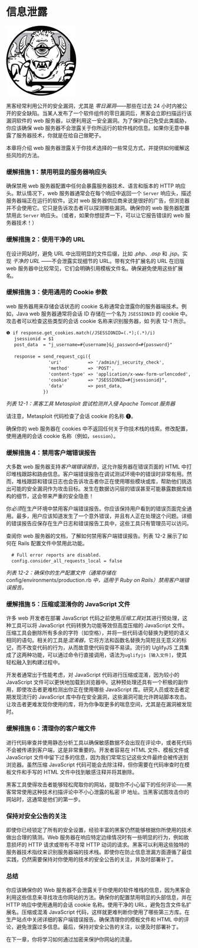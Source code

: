 # **信息泄露**

![image](img/common01.jpg)

黑客经常利用公开的安全漏洞，尤其是 *零日漏洞*——那些在过去 24 小时内被公开的安全缺陷。当某人发布了一个软件组件的零日漏洞后，黑客会立即扫描运行该漏洞软件的 web 服务器，以便利用这一安全漏洞。为了保护自己免受此类威胁，你应该确保 web 服务器不会泄露关于你所运行的软件栈的信息。如果你无意中暴露了服务器技术，你就是在给自己做靶子。

本章将介绍 web 服务器泄露关于你技术选择的一些常见方式，并提供如何缓解这些风险的方法。

### 缓解措施 1：禁用明显的服务器响应头

确保禁用 web 服务器配置中任何会暴露服务器技术、语言和版本的 HTTP 响应头。默认情况下，web 服务器通常会在每个响应中返回一个 `Server` 响应头，描述服务器端正在运行的软件。这对 web 服务器供应商来说是很好的广告，但浏览器并不会使用它。它只是告诉攻击者可以探测哪些漏洞。确保你的 web 服务器配置禁用此 `Server` 响应头。（或者，如果你想捉弄一下，可以让它报告错误的 web 服务器技术！）

### 缓解措施 2：使用干净的 URL

在设计网站时，避免 URL 中出现明显的文件后缀，比如 *.php*、*.asp* 和 *.jsp*。实现 *干净的 URL* ——不会泄露实现细节的 URL。带有文件扩展名的 URL 在旧版 web 服务器中比较常见，它们会明确引用模板文件名。确保避免使用这些扩展名。

### 缓解措施 3：使用通用的 Cookie 参数

web 服务器用来存储会话状态的 cookie 名称通常会泄露你的服务器端技术。例如，Java web 服务器通常将会话 ID 存储在一个名为 `JSESSIONID` 的 cookie 中。攻击者可以检查这些类型的会话 cookie 名称来识别服务器，如 列表 12-1 所示。

```
❶ if response.get_cookies.match(/JSESSIONID=(.*);(.*)/i)
   jsessionid = $1
   post_data  = "j_username=#{username}&j_password=#{password}"

   response = send_request_cgi({
                'uri'          => '/admin/j_security_check',
                'method'       => 'POST',
                'content-type' => 'application/x-www-form-urlencoded',
                'cookie'       => "JSESSIONID=#{jsessionid}",
                'data'         => post_data,
              })
```

*列表 12-1：黑客工具 Metasploit 尝试检测并入侵 Apache Tomcat 服务器*

请注意，Metasploit 代码检查了会话 cookie 的名称 ❶。

确保你的 web 服务器在 cookies 中不返回任何关于你技术栈的线索。修改配置，使用通用的会话 cookie 名称（例如，`session`）。

### 缓解措施 4：禁用客户端错误报告

大多数 web 服务器支持*客户端错误报告*，这允许服务器在错误页面的 HTML 中打印堆栈跟踪和路由信息。客户端错误报告在调试测试环境中的错误时非常有用。然而，堆栈跟踪和错误日志也会告诉攻击者你正在使用哪些模块或库，帮助他们挑选出可能的安全漏洞作为攻击目标。发生在数据访问层的错误甚至可能暴露数据库结构的细节，这会带来严重的安全隐患！

你*必须*在生产环境中禁用客户端错误报告。你应该保持用户看到的错误页面完全通用。最多，用户应该知道发生了一个意外错误，并且有人正在处理这个问题。详细的错误报告应保存在生产日志和错误报告工具中，这些工具只有管理员可以访问。

查阅你 web 服务器的文档，了解如何禁用客户端错误报告。列表 12-2 展示了如何在 Rails 配置文件中禁用此功能。

```
  # Full error reports are disabled.
  config.consider_all_requests_local = false
```

*列表 12-2：确保你的生产配置文件（通常存储在* config/environments/production.rb *中，适用于 Ruby on Rails）禁用客户端错误报告。*

### 缓解措施 5：压缩或混淆你的 JavaScript 文件

许多 web 开发者在部署 JavaScript 代码之前使用*压缩工具*对其进行预处理，这种工具可以将 JavaScript 代码转换为功能等效但高度压缩的 JavaScript 文件。压缩工具会删除所有多余的字符（如空格），并将一些代码语句替换为更短的语义相同的语句。相关的工具是*混淆器*，它将方法和函数名替换为简短且无意义的标记，而不改变代码的行为，从而故意使代码变得不易读。流行的 UglifyJS 工具集成了这两种功能，可以通过命令行直接调用，语法为`uglifyjs [输入文件]`，使其轻松融入到构建过程中。

开发者通常出于性能考虑，对 JavaScript 代码进行压缩或混淆，因为较小的 JavaScript 文件可以更快地加载到浏览器中。这种预处理还具有一个积极的副作用，即使攻击者更难检测出你正在使用哪些 JavaScript 库。研究人员或攻击者定期发现流行的 JavaScript 库中存在安全漏洞，这些漏洞可能允许跨站脚本攻击。让攻击者更难发现你使用的库，将为你争取更多的喘息空间，尤其是在漏洞被发现时。

### 缓解措施 6：清理你的客户端文件

进行代码审查并使用静态分析工具以确保敏感数据不会出现在评论中，或者死代码不会被传递到客户端，这是非常重要的。开发者容易在 HTML 文件、模板文件或 JavaScript 文件中留下过多的信息，因为我们常常忘记这些文件最终会被传送到浏览器。虽然压缩 JavaScript 代码可能会去除注释，但你需要在代码审查时在模板文件和手写的 HTML 文件中找到敏感注释并将其删除。

黑客工具使得攻击者能够轻松爬取你的网站，提取你不小心留下的任何评论——黑客常常使用这种技术扫描评论中不小心泄露的私密 IP 地址。当黑客试图攻击你的网站时，这通常是他们的第一步。

### 保持对安全公告的关注

即使你已经锁定了所有的安全设置，经验丰富的黑客仍然能够根据你所使用的技术做出合理的猜测。Web 服务器在响应特定边缘情况时有一些明显的行为，例如故意损坏的 HTTP 请求或带有不寻常 HTTP 动词的请求。黑客可以利用这些独特的服务器技术指纹来识别服务器端的技术栈。即使你在防止信息泄漏方面遵循了最佳实践，仍然需要保持对你使用的技术的安全公告的关注，并及时部署补丁。

### 总结

你应该确保你的 Web 服务器不会泄露关于你使用的软件堆栈的信息，因为黑客会利用这些信息来寻找攻击你网站的方法。确保你的配置禁用明显的头部信息，并在 HTTP 响应中使用通用的会话 cookie 名称。使用干净的 URL，避免包含文件名扩展名。压缩或混淆 JavaScript 代码，这样就更难判断你使用了哪些第三方库。在生产站点中关闭详细的客户端错误报告。确保清理你的模板文件和 HTML 中的评论，避免泄露过多信息。最后，保持对安全公告的关注，以便及时部署补丁。

在下一章，你将学习如何通过加密来保护你网站的流量。
